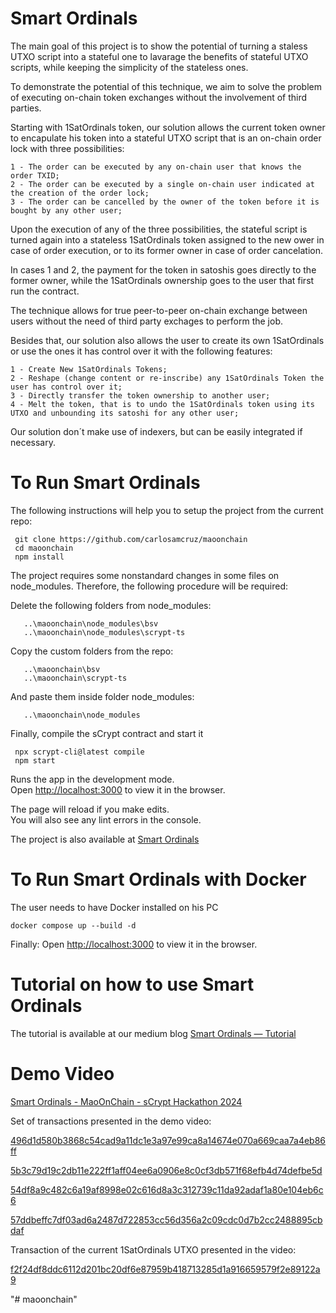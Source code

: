 # Smart Ordinals

The main goal of this project is to show the potential of turning a staless UTXO script into a stateful one to lavarage the benefits of stateful UTXO scripts, while keeping the simplicity of the stateless ones. 

To demonstrate the potential of this technique, we aim to solve the problem of executing on-chain token exchanges without the involvement of third parties.

Starting with 1SatOrdinals token, our solution allows the current token owner to encapulate his token into a stateful UTXO script that is an on-chain order lock with three possibilities:
```
1 - The order can be executed by any on-chain user that knows the order TXID;
2 - The order can be executed by a single on-chain user indicated at the creation of the order lock;
3 - The order can be cancelled by the owner of the token before it is bought by any other user;
```
Upon the execution of any of the three possibilities, the stateful script is turned again into a stateless 1SatOrdinals token assigned to the new ower in case of order execution, or to its former owner in case of order cancelation.

In cases 1 and 2, the payment for the token in satoshis goes directly to the former owner, while the 1SatOrdinals ownership goes to the user that first run the contract.

The technique allows for true peer-to-peer on-chain exchange between users without the need of third party exchages to perform the job.

Besides that, our solution also allows the user to create its own 1SatOrdinals or use the ones it has control over it with the following features:
```
1 - Create New 1SatOrdinals Tokens;
2 - Reshape (change content or re-inscribe) any 1SatOrdinals Token the user has control over it;
3 - Directly transfer the token ownership to another user;
4 - Melt the token, that is to undo the 1SatOrdinals token using its UTXO and unbounding its satoshi for any other user;
```
Our solution don´t make use of indexers, but can be easily integrated if necessary.

# To Run Smart Ordinals

The following instructions will help you to setup the project from the current repo: 

```
 git clone https://github.com/carlosamcruz/maoonchain
 cd maoonchain
 npm install
```

The project requires some nonstandard changes in some files on node_modules. Therefore, the following procedure will be required:

Delete the following folders from node_modules:
```
   ..\maoonchain\node_modules\bsv
   ..\maoonchain\node_modules\scrypt-ts
```
Copy the custom folders from the repo: 
```
   ..\maoonchain\bsv   
   ..\maoonchain\scrypt-ts
```
And paste them inside folder node_modules:
```   
   ..\maoonchain\node_modules
```

Finally, compile the sCrypt contract and start it
```
 npx scrypt-cli@latest compile
 npm start
```

Runs the app in the development mode.\
Open [http://localhost:3000](http://localhost:3000) to view it in the browser.

The page will reload if you make edits.\
You will also see any lint errors in the console.

The project is also available at [Smart Ordinals](https://carlosamcruz.github.io/maoonchain/)

# To Run Smart Ordinals with Docker

The user needs to have Docker installed on his PC

```Docker
docker compose up --build -d
```
Finally:
Open [http://localhost:3000](http://localhost:3000) to view it in the browser.

# Tutorial on how to use Smart Ordinals

The tutorial is available at our medium blog [Smart Ordinals — Tutorial](https://medium.com/@cktcracker/smart-ordinals-test-c071424e6269)

# Demo Video

[Smart Ordinals - MaoOnChain - sCrypt Hackathon 2024](https://youtu.be/vwlL89Gu0R0)

Set of transactions presented in the demo video:

[496d1d580b3868c54cad9a11dc1e3a97e99ca8a14674e070a669caa7a4eb86ff](https://whatsonchain.com/tx/496d1d580b3868c54cad9a11dc1e3a97e99ca8a14674e070a669caa7a4eb86ff)

[5b3c79d19c2db11e222ff1aff04ee6a0906e8c0cf3db571f68efb4d74defbe5d](https://whatsonchain.com/tx/5b3c79d19c2db11e222ff1aff04ee6a0906e8c0cf3db571f68efb4d74defbe5d)

[54df8a9c482c6a19af8998e02c616d8a3c312739c11da92adaf1a80e104eb6c6](https://whatsonchain.com/tx/54df8a9c482c6a19af8998e02c616d8a3c312739c11da92adaf1a80e104eb6c6)

[57ddbeffc7df03ad6a2487d722853cc56d356a2c09cdc0d7b2cc2488895cbdaf](https://whatsonchain.com/tx/57ddbeffc7df03ad6a2487d722853cc56d356a2c09cdc0d7b2cc2488895cbdaf)

Transaction of the current 1SatOrdinals UTXO presented in the video:

[f2f24df8ddc6112d201bc20df6e87959b418713285d1a916659579f2e89122a9](https://whatsonchain.com/tx/f2f24df8ddc6112d201bc20df6e87959b418713285d1a916659579f2e89122a9)

"# maoonchain" 
